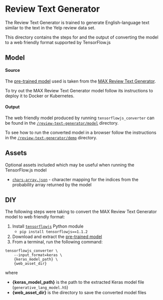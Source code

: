 # Review Text Generator

The Review Text Generator is trained to generate English-language text similar to the text in the Yelp review data set.

This directory contains the steps for and the output of converting the model to a web friendly format supported by TensorFlow.js


## Model

#### Source

The [pre-trained model](https://max-assets.s3.us.cloud-object-storage.appdomain.cloud/review-text-generator/1.0/assets.tar.gz) used is taken from the [MAX Review Text Generator](https://developer.ibm.com/exchanges/models/all/max-review-text-generator/).

To try out the MAX Review Text Generator model follow its instructions to deploy it to Docker or Kubernetes.

#### Output

The web friendly model produced by running `tensorflowjs_converter` can be found in the [`/review-text-generator/model`](https://github.com/vabarbosa/tfjs-model-playground/tree/master/review-text-generator/model) directory.

To see how to run the converted model in a browser follow the instructions in the [`/review-text-generator/demo`](https://github.com/vabarbosa/tfjs-model-playground/tree/master/review-text-generator/demo) directory.


## Assets

Optional assets included which may be useful when running the TensorFlow.js model

- [`chars-array.json`](https://github.com/vabarbosa/tfjs-model-playground/blob/master/review-text-generator/assets/chars-array.json) - character mapping for the indices from the probability array returned by the model


## DIY

The following steps were taking to convert the MAX Review Text Generator model to web friendly format:

1. Install [`tensorflowjs`](https://pypi.org/project/tensorflowjs) Python module
    - `pip install tensorflowjs==1.1.2`
1. Download and extract the [pre-trained model](https://max-assets.s3.us.cloud-object-storage.appdomain.cloud/review-text-generator/1.0/assets.tar.gz)  
1. From a terminal, run the following command:  

```
tensorflowjs_converter \
    --input_format=keras \
    {keras_model_path} \
    {web_asset_dir}
```

where  

- **{keras\_model\_path}** is the path to the extracted Keras model file (`generative_lang_model.h5`)
- **{web\_asset\_dir}** is the directory to save the converted model files

